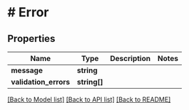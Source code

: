 # # Error

## Properties

Name | Type | Description | Notes
------------ | ------------- | ------------- | -------------
**message** | **string** |  |
**validation_errors** | **string[]** |  |

[[Back to Model list]](../../README.md#models) [[Back to API list]](../../README.md#endpoints) [[Back to README]](../../README.md)
